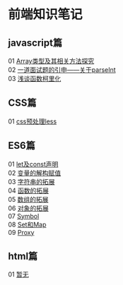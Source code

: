 ﻿# 前端知识笔记

## javascript篇

01 [Array类型及其相关方法探究](https://maze1943.github.io/Front-End-Maze/前端迷宫/javascript篇/001_Array类型及其相关方法探究)<br/>
02 [一道面试题的引申——关于parseInt](https://maze1943.github.io/Front-End-Maze/前端迷宫/javascript篇/002_一道面试题的引申)<br/>
03 [浅谈函数柯里化](https://maze1943.github.io/Front-End-Maze/前端迷宫/javascript篇/003_浅谈函数柯里化)<br/>

## CSS篇

01 [css预处理less](https://maze1943.github.io/Front-End-Maze/前端迷宫/css篇/001_css预处理Less)<br/>

## ES6篇

01 [let及const声明](https://maze1943.github.io/Front-End-Maze/前端迷宫/ES6篇/001_let及const声明)<br/>
02 [变量的解构赋值](https://maze1943.github.io/Front-End-Maze/前端迷宫/ES6篇/002_变量的解构赋值)<br/>
03 [字符串的拓展](https://maze1943.github.io/Front-End-Maze/前端迷宫/ES6篇/003_字符串的拓展)<br/>
04 [函数的拓展](https://maze1943.github.io/Front-End-Maze/前端迷宫/ES6篇/004_函数的拓展)<br/>
05 [数组的拓展](https://maze1943.github.io/Front-End-Maze/前端迷宫/ES6篇/005_数组的拓展)<br/>
06 [对象的拓展](https://maze1943.github.io/Front-End-Maze/前端迷宫/ES6篇/006_对象的拓展)<br/>
07 [Symbol](https://maze1943.github.io/Front-End-Maze/前端迷宫/ES6篇/007_Symbol)<br/>
08 [Set和Map](https://maze1943.github.io/Front-End-Maze/前端迷宫/ES6篇/008_Set和Map)<br/>
09 [Proxy](https://maze1943.github.io/Front-End-Maze/前端迷宫/ES6篇/009_Proxy)<br/>

## html篇

01 [暂无]()<br/>